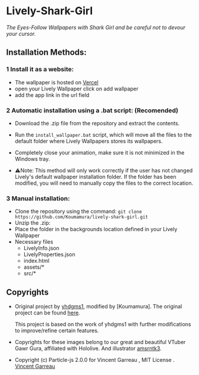 # Lively-Shark-Girl

*The Eyes-Follow Wallpapers with Shark Girl and be careful not to devour your cursor.*

## Installation Methods:

### 1 Install it as a website:
  - The wallpaper is hosted on [Vercel](https://lively-shark-girl.vercel.app/)  
  - open your Lively Wallpaper click on add wallpaper
  - add the app link in the url field
     
### 2 Automatic installation using a .bat script: (Recomended)

   - Download the .zip file from the repository and extract the contents.

   - Run the `install_wallpaper.bat` script, which will move all the files to the default folder where Lively Wallpapers stores its wallpapers.

   - Completely close your animation, make sure it is not minimized in the Windows tray.

   - ⚠️Note: This method will only work correctly if the user has not changed Lively's default wallpaper installation folder. If the folder has been modified, you will need to manually copy the files to the correct location.
### 3 Manual installation: 
  - Clone the repository using the  command: ``git clone https://github.com/Koumamura/lively-shark-girl.git ``
  - Unzip the .zip:
  - Place the folder in the backgrounds location defined in your Lively Wallpaper
  - Necessary files
    - LivelyInfo.json
    - LivelyProperties.json
    - index.html
    - assets/*
    - src/*

## Copyrights

- Original project by [yhdgms1](https://github.com/yhdgms1), modified by [Koumamura]. The original project can be found [here](https://github.com/yhdgms1/lively-shark-girl).

  This project is based on the work of yhdgms1 with further modifications to improve/refine certain features.

- Copyrights for these images belong to our great and beautiful VTuber Gawr Gura, affiliated with Hololive. And illustrator [amsrntk3](https://twitter.com/amsrntk3).

- Copyright (c) Particle-js  2.0.0  for Vincent Garreau , MIT License . [Vincent Garreau](https://github.com/VincentGarreau/particles.js?tab=MIT-1-ov-file)

